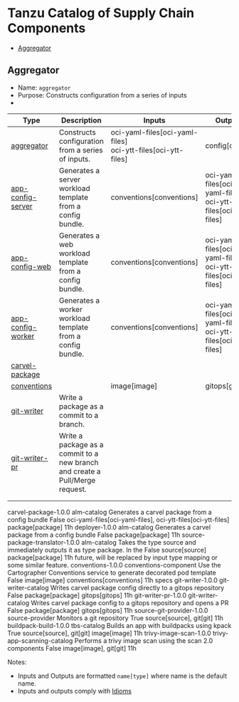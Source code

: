 # Tanzu Catalog of Supply Chain Components

* [Aggregator](#aggregator)


## Aggregator

- Name: `aggregator`
- Purpose: Constructs configuration from a series of inputs
- 



| Type                                          | Description                                                                  | Inputs                                                           | Outputs                                                          |
|-----------------------------------------------|------------------------------------------------------------------------------|------------------------------------------------------------------|------------------------------------------------------------------|
| [aggregator](aggregator)                      | Constructs configuration from a series of inputs.                            | oci-yaml-files[oci-yaml-files]<br/> oci-ytt-files[oci-ytt-files] | config[config]                                                   |
| [app-config-server](app-config-server.hbs.md) | Generates a server workload template from a config bundle.                   | conventions[conventions]                                         | oci-yaml-files[oci-yaml-files]<br/> oci-ytt-files[oci-ytt-files] |
| [app-config-web](app-config-web.hbs.md)       | Generates a web workload template from a config bundle.                      | conventions[conventions]                                         | oci-yaml-files[oci-yaml-files]<br/> oci-ytt-files[oci-ytt-files] |
| [app-config-worker](app-config-worker.hbs.md) | Generates a worker workload template from a config bundle.                   | conventions[conventions]                                         | oci-yaml-files[oci-yaml-files]<br/> oci-ytt-files[oci-ytt-files] |
| [carvel-package](carvel-package.hbs.md)      |                                                                              |                                                                  |                                                                  |
| [conventions](conventions.hbs.md)             |                                                                              | image[image]                                                     | gitops[gitops]                                                   |
| [git-writer](git-writer.hbs.md)               | Write a package as a commit to a branch.                                     |                                                                  |                                                                  |
| [git-writer-pr](git-writer-pr.hbs.md)         | Write a package as a commit to a new branch and create a Pull/Merge request. |                                                                  |                                                                  |
|                                               |                                                                              |                                                                  |                                                                  |
|                                               |                                                                              |                                                                  |                                                                  |

carvel-package-1.0.0             alm-catalog                 Generates a carvel package from a config bundle                                   False        oci-yaml-files[oci-yaml-files], oci-ytt-files[oci-ytt-files]  package[package]                                              11h
deployer-1.0.0                   alm-catalog                 Generates a carvel package from a config bundle                                   False        package[package]                                              <none>                                                        11h
source-package-translator-1.0.0  alm-catalog                 Takes the type source and immediately outputs it as type package. In the          False        source[source]                                                package[package]                                              11h
future, will be replaced by input type mapping or some similar feature.
conventions-1.0.0                conventions-component       Use the Cartographer Conventions service to generate decorated pod template       False        image[image]                                                  conventions[conventions]                                      11h
specs
git-writer-1.0.0                 git-writer-catalog          Writes carvel package config directly to a gitops repository                      False        package[package]                                              gitops[gitops]                                                11h
git-writer-pr-1.0.0              git-writer-catalog          Writes carvel package config to a gitops repository and opens a PR                False        package[package]                                              gitops[gitops]                                                11h
source-git-provider-1.0.0        source-provider             Monitors a git repository                                                         True         <none>                                                        source[source], git[git]                                      11h
buildpack-build-1.0.0            tbs-catalog                 Builds an app with buildpacks using kpack                                         True         source[source], git[git]                                      image[image]                                                  11h
trivy-image-scan-1.0.0           trivy-app-scanning-catalog  Performs a trivy image scan using the scan 2.0 components                         False        image[image], git[git]                                        <none>                                                        11h


Notes:

* Inputs and Outputs are formatted `name[type]` where name is the default name.
* Inputs and outputs comply with [Idioms](idioms.hbs.md)
